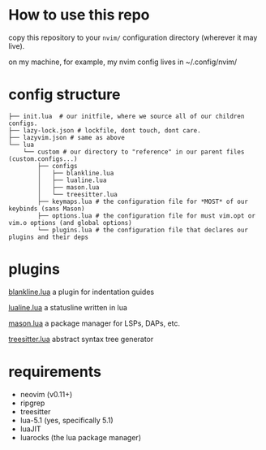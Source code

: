 # How to use this repo

copy this repository to your `nvim/` configuration directory (wherever it may
live).

on my machine, for example, my nvim config lives in ~/.config/nvim/

# config structure
```
├── init.lua  # our initfile, where we source all of our children configs.
├── lazy-lock.json # lockfile, dont touch, dont care.
├── lazyvim.json # same as above
└── lua
    └── custom # our directory to "reference" in our parent files (custom.configs...)
        ├── configs
        │   ├── blankline.lua
        │   ├── lualine.lua
        │   ├── mason.lua
        │   └── treesitter.lua
        ├── keymaps.lua # the configuration file for *MOST* of our keybinds (sans Mason)
        ├── options.lua # the configuration file for must vim.opt or vim.o options (and global options)
        └── plugins.lua # the configuration file that declares our plugins and their deps
```

# plugins
[blankline.lua](https://github.com/lukas-reineke/indent-blankline.nvim) a plugin for indentation guides

[lualine.lua](https://github.com/nvim-lualine/lualine.nvim) a statusline written in lua

[mason.lua](https://github.com/mason-org/mason.nvim) a package manager for LSPs, DAPs, etc.

[treesitter.lua](https://github.com/nvim-treesitter/nvim-treesitter) abstract syntax tree generator

# requirements
* neovim (v0.11+)
* ripgrep
* treesitter
* lua-5.1 (yes, specifically 5.1)
* luaJIT
* luarocks (the lua package manager)
